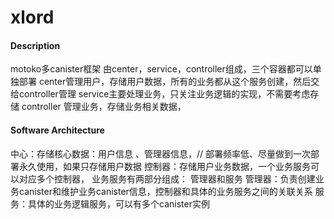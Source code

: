 # xlord

#### Description
motoko多canister框架
由center，service，controller组成，三个容器都可以单独部署
center管理用户，存储用户数据，所有的业务都从这个服务创建，然后交给controller管理
service主要处理业务，只关注业务逻辑的实现，不需要考虑存储
controller 管理业务，存储业务相关数据，

#### Software Architecture
中心：存储核心数据：用户信息 、管理器信息，// 部署频率低、尽量做到一次部署永久使用，如果只存储用户数据
控制器：存储用户业务数据，一个业务服务可以对应多个控制器，
业务服务有两部分组成： 管理器和服务
管理器：负责创建业务canister和维护业务canister信息，控制器和具体的业务服务之间的关联关系
服务：具体的业务逻辑服务，可以有多个canister实例

